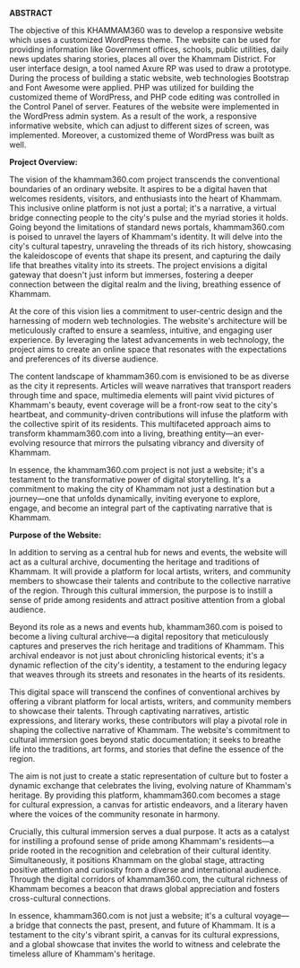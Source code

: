**ABSTRACT**

The objective of this KHAMMAM360 was to develop a responsive website which uses a
customized WordPress theme. The website can be used for providing information like
Government offices, schools, public utilities, daily news updates sharing stories, places all over
the Khammam District.
For user interface design, a tool named Axure RP was used to draw a prototype. During the process
of building a static website, web technologies Bootstrap and Font Awesome were applied. PHP
was utilized for building the customized theme of WordPress, and PHP code editing was controlled
in the Control Panel of server. Features of the website were
implemented in the WordPress admin system.
As a result of the work, a responsive informative website, which can adjust to different sizes of
screen, was implemented. Moreover, a customized theme of WordPress was built as well. 

**Project Overview:**

The vision of the khammam360.com project transcends the conventional boundaries of an ordinary
website. It aspires to be a digital haven that welcomes residents, visitors, and enthusiasts into the heart
of Khammam. This inclusive online platform is not just a portal; it's a narrative, a virtual bridge
connecting people to the city's pulse and the myriad stories it holds.
Going beyond the limitations of standard news portals, khammam360.com is poised to unravel the
layers of Khammam's identity. It will delve into the city's cultural tapestry, unraveling the threads of its
rich history, showcasing the kaleidoscope of events that shape its present, and capturing the daily life
that breathes vitality into its streets. The project envisions a digital gateway that doesn't just inform but
immerses, fostering a deeper connection between the digital realm and the living, breathing essence of
Khammam.

At the core of this vision lies a commitment to user-centric design and the harnessing of modern web
technologies. The website's architecture will be meticulously crafted to ensure a seamless, intuitive, and
engaging user experience. By leveraging the latest advancements in web technology, the project aims
to create an online space that resonates with the expectations and preferences of its diverse audience.

The content landscape of khammam360.com is envisioned to be as diverse as the city it represents.
Articles will weave narratives that transport readers through time and space, multimedia elements will
paint vivid pictures of Khammam's beauty, event coverage will be a front-row seat to the city's
heartbeat, and community-driven contributions will infuse the platform with the collective spirit of its
residents. This multifaceted approach aims to transform khammam360.com into a living, breathing
entity—an ever-evolving resource that mirrors the pulsating vibrancy and diversity of Khammam.

In essence, the khammam360.com project is not just a website; it's a testament to the transformative
power of digital storytelling. It's a commitment to making the city of Khammam not just a destination
but a journey—one that unfolds dynamically, inviting everyone to explore, engage, and become an
integral part of the captivating narrative that is Khammam.

**Purpose of the Website:**

In addition to serving as a central hub for news and events, the website will act as a cultural archive,
documenting the heritage and traditions of Khammam. It will provide a platform for local artists,
writers, and community members to showcase their talents and contribute to the collective narrative of
the region. Through this cultural immersion, the purpose is to instill a sense of pride among residents
and attract positive attention from a global audience.

Beyond its role as a news and events hub, khammam360.com is poised to become a living cultural
archive—a digital repository that meticulously captures and preserves the rich heritage and traditions
of Khammam. This archival endeavor is not just about chronicling historical events; it's a dynamic reflection 
of the city's identity, a testament to the enduring legacy that weaves through its streets and
resonates in the hearts of its residents.

This digital space will transcend the confines of conventional archives by offering a vibrant platform
for local artists, writers, and community members to showcase their talents. Through captivating
narratives, artistic expressions, and literary works, these contributors will play a pivotal role in shaping
the collective narrative of Khammam. The website's commitment to cultural immersion goes beyond
static documentation; it seeks to breathe life into the traditions, art forms, and stories that define the
essence of the region.

The aim is not just to create a static representation of culture but to foster a dynamic exchange that
celebrates the living, evolving nature of Khammam's heritage. By providing this platform,
khammam360.com becomes a stage for cultural expression, a canvas for artistic endeavors, and a
literary haven where the voices of the community resonate in harmony.

Crucially, this cultural immersion serves a dual purpose. It acts as a catalyst for instilling a profound
sense of pride among Khammam's residents—a pride rooted in the recognition and celebration of their
cultural identity. Simultaneously, it positions Khammam on the global stage, attracting positive
attention and curiosity from a diverse and international audience. Through the digital corridors of
khammam360.com, the cultural richness of Khammam becomes a beacon that draws global
appreciation and fosters cross-cultural connections.

In essence, khammam360.com is not just a website; it's a cultural voyage—a bridge that connects the
past, present, and future of Khammam. It is a testament to the city's vibrant spirit, a canvas for its cultural
expressions, and a global showcase that invites the world to witness and celebrate the timeless allure of
Khammam's heritage.


